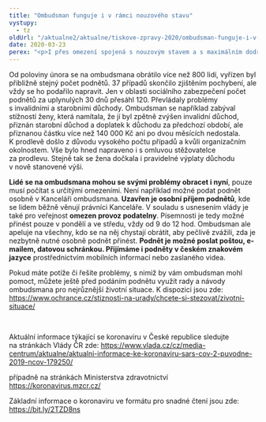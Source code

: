 ```yaml
---
title: "Ombudsman funguje i v rámci nouzového stavu"
vystupy:
  - tz
oldUrl: "/aktualne2/aktualne/tiskove-zpravy-2020/ombudsman-funguje-i-v-ramci-nouzoveho-stavu/"
date: 2020-03-23
perex: "<p>I přes omezení spojená s nouzovým stavem a s maximálním dodržování bezpečnostních opatření se činnost ombudsmana nezastavila a dál se snaží pomáhat lidem s jejich problémy.</p>"
---
```


<!-- imported from the old website -->

<p>Od poloviny února se na ombudsmana obrátilo více než 800 lidí, vyřízen byl přibližně stejný počet podnětů. 37 případů skončilo zjištěním pochybení, ale vždy se ho podařilo napravit. Jen v oblasti sociálního zabezpečení počet podnětů za uplynulých 30 dnů přesáhl 120. Převládaly problémy s invalidními a starobními důchody. Ombudsman se například zabýval stížností ženy, která namítala, že jí byl zpětně zvýšen invalidní důchod, přiznán starobní důchod a doplatek k důchodu za předchozí období, ale přiznanou částku více než 140 000 Kč ani po dvou měsících nedostala. K prodlevě došlo z důvodu vysokého počtu případů a kvůli organizačním okolnostem. Vše bylo hned napraveno i s omluvou stěžovatelce za prodlevu. Stejně tak se žena dočkala i pravidelné výplaty důchodu v nově stanovené výši. </p> <p><b>Lidé se na ombudsmana mohou se svými problémy obracet i nyní</b>, pouze musí počítat s určitými omezeními. Není například možné podat podnět osobně v Kanceláři ombudsmana.<b> Uzavřen je osobní příjem podnětů</b>, kde se lidem běžně věnují právníci Kanceláře. V souladu s usnesením vlády je také pro veřejnost <b>omezen provoz podatelny</b>. Písemnosti je tedy možné přinést pouze v pondělí a ve středu, vždy od 9 do 12 hod. Ombudsman ale apeluje na všechny, kdo se na něj chystají obrátit, aby pečlivě zvážili, zda je nezbytně nutné osobně podnět přinést. <b>Podnět je možné poslat poštou, e-mailem, datovou schránkou. Přijímáme i podněty v českém znakovém jazyce</b> prostřednictvím mobilních informací nebo zaslaného videa. </p> <p>Pokud máte potíže či řešíte problémy, s nimiž by vám ombudsman mohl pomoct, můžete ještě před podáním podnětu využít rady a návody ombudsmana pro nejrůznější životní situace. K dispozici jsou zde: <a href="https://test.ochrance.cz/stiznosti-na-urady/chcete-si-stezovat/zivotni-situace/">https://www.ochrance.cz/stiznosti-na-urady/chcete-si-stezovat/zivotni-situace/</a></p> <p> </p> <p>Aktuální informace týkající se koronaviru v České republice sledujte na stránkách Vlády ČR zde: <a href="https://www.vlada.cz/cz/media-centrum/aktualne/aktualni-informace-ke-koronaviru-sars-cov-2-puvodne-2019-ncov-179250/" target="_blank">https://www.vlada.cz/cz/media-centrum/aktualne/aktualni-informace-ke-koronaviru-sars-cov-2-puvodne-2019-ncov-179250/</a></p> <p>případně na stránkách Ministerstva zdravotnictví <a href="https://koronavirus.mzcr.cz/" target="_blank">https://koronavirus.mzcr.cz/</a></p> <p>Základní informace o koronaviru ve formátu pro snadné čtení jsou zde: <a href="https://bit.ly/2TZD8ns?fbclid=IwAR2r7LXIr4xZEqoHAqwIEyQvWBb2SQUgWMzrhcYYetPaWPZx9Tj8_nfhkTs" target="_blank">https://bit.ly/2TZD8ns</a></p>
